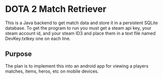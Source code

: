# DOTA 2 Match Retriever
This is a Java backend to get match data and store it in a persistent SQLite database. To get the program to run you must get a steam api key, your steam account id, and your steam ID3 and place them in a text file named DevKey.txtkey one on each line.

## Purpose
The plan is to implement this into an android app for viewing a players matches, items, heros, etc on mobile devices.